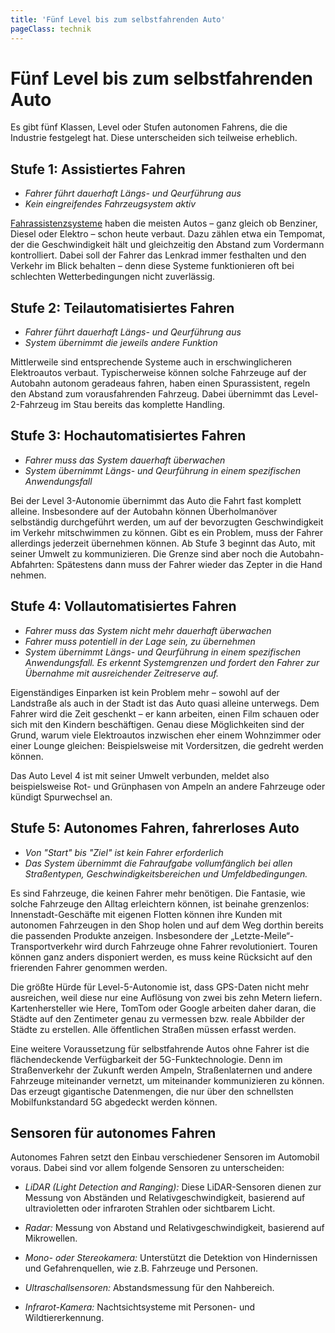 ```yaml
---
title: 'Fünf Level bis zum selbstfahrenden Auto'
pageClass: technik
---
```


<infoBox>

# Fünf Level bis zum selbstfahrenden Auto

Es gibt fünf Klassen, Level oder Stufen autonomen Fahrens, die die Industrie festgelegt hat. Diese unterscheiden sich teilweise erheblich.

</infoBox>

<newSection title="Stufe 1: Assistiertes Fahren">

## Stufe 1: Assistiertes Fahren

- *Fahrer führt dauerhaft Längs- und Qeurführung aus*
- *Kein eingreifendes Fahrzeugsystem aktiv*

[Fahrassistenzsysteme](/technik/fa/#fahrassistenzsysteme) haben die meisten Autos – ganz gleich ob Benziner, Diesel oder Elektro – schon heute verbaut. Dazu zählen etwa ein Tempomat, der die Geschwindigkeit hält und gleichzeitig den Abstand zum Vordermann kontrolliert. Dabei soll der Fahrer das Lenkrad immer festhalten und den Verkehr im Blick behalten – denn diese Systeme funktionieren oft bei schlechten Wetterbedingungen nicht zuverlässig.

</newSection>

<newSection title="Stufe 2: Teilautomatisiertes Fahren">

## Stufe 2: Teilautomatisiertes Fahren

- *Fahrer führt dauerhaft Längs- und Qeurführung aus*
- *System übernimmt die jeweils andere Funktion*

Mittlerweile sind entsprechende Systeme auch in erschwinglicheren Elektroautos verbaut. Typischerweise können solche Fahrzeuge auf der Autobahn autonom geradeaus fahren, haben einen Spurassistent, regeln den Abstand zum vorausfahrenden Fahrzeug. Dabei übernimmt das Level-2-Fahrzeug im Stau bereits das komplette Handling.

</newSection>

<newSection title="Stufe 3: Hochautomatisiertes Fahren">

## Stufe 3: Hochautomatisiertes Fahren

- *Fahrer muss das System dauerhaft überwachen*
- *System übernimmt Längs- und Qeurführung in einem spezifischen Anwendungsfall*


Bei der Level 3-Autonomie übernimmt das Auto die Fahrt fast komplett alleine. Insbesondere auf der Autobahn können Überholmanöver selbständig durchgeführt werden, um auf der bevorzugten Geschwindigkeit im Verkehr mitschwimmen zu können. Gibt es ein Problem, muss der Fahrer allerdings jederzeit übernehmen können. Ab Stufe 3 beginnt das Auto, mit seiner Umwelt zu kommunizieren. Die Grenze sind aber noch die Autobahn-Abfahrten: Spätestens dann muss der Fahrer wieder das Zepter in die Hand nehmen.

</newSection>

<newSection title="Stufe 4: Vollautomatisiertes Fahren">

## Stufe 4: Vollautomatisiertes Fahren

- *Fahrer muss das System nicht mehr dauerhaft überwachen*
- *Fahrer muss potentiell in der Lage sein, zu übernehmen*
- *System übernimmt Längs- und Qeurführung in einem spezifischen Anwendungsfall. Es erkennt Systemgrenzen und fordert den Fahrer zur Übernahme mit ausreichender Zeitreserve auf.*


Eigenständiges Einparken ist kein Problem mehr – sowohl auf der Landstraße als auch in der Stadt ist das Auto quasi alleine unterwegs. Dem Fahrer wird die Zeit geschenkt – er kann arbeiten, einen Film schauen oder sich mit den Kindern beschäftigen. Genau diese Möglichkeiten sind der Grund, warum viele Elektroautos inzwischen eher einem Wohnzimmer oder einer Lounge gleichen: Beispielsweise mit Vordersitzen, die gedreht werden können.

Das Auto Level 4 ist mit seiner Umwelt verbunden, meldet also beispielsweise Rot- und Grünphasen von Ampeln an andere Fahrzeuge oder kündigt Spurwechsel an.

</newSection>

<newSection title="Stufe 5: Autonomes Fahren">

## Stufe 5: Autonomes Fahren, fahrerloses Auto

- *Von "Start" bis "Ziel" ist kein Fahrer erforderlich*
- *Das System übernimmt die Fahraufgabe vollumfänglich bei allen Straßentypen, Geschwindigkeitsbereichen und Umfeldbedingungen.*

Es sind Fahrzeuge, die keinen Fahrer mehr benötigen. Die Fantasie, wie solche Fahrzeuge den Alltag erleichtern können, ist beinahe grenzenlos: Innenstadt-Geschäfte mit eigenen Flotten können ihre Kunden mit autonomen Fahrzeugen in den Shop holen und auf dem Weg dorthin bereits die passenden Produkte anzeigen. Insbesondere der „Letzte-Meile“-Transportverkehr wird durch Fahrzeuge ohne Fahrer revolutioniert. Touren können ganz anders disponiert werden, es muss keine Rücksicht auf den frierenden Fahrer genommen werden. 

Die größte Hürde für Level-5-Autonomie ist, dass GPS-Daten nicht mehr ausreichen, weil diese nur eine Auflösung von zwei bis zehn Metern liefern. Kartenhersteller wie Here, TomTom oder Google arbeiten daher daran, die Städte auf den Zentimeter genau zu vermessen bzw. reale Abbilder der Städte zu erstellen. Alle öffentlichen Straßen müssen erfasst werden.

Eine weitere Voraussetzung für selbstfahrende Autos ohne Fahrer ist die flächendeckende Verfügbarkeit der 5G-Funktechnologie. Denn im Straßenverkehr der Zukunft werden Ampeln, Straßenlaternen und andere Fahrzeuge miteinander vernetzt, um miteinander kommunizieren zu können. Das erzeugt gigantische Datenmengen, die nur über den schnellsten Mobilfunkstandard 5G abgedeckt werden können.

</newSection>

<infoBox>

## Sensoren für autonomes Fahren

Autonomes Fahren setzt den Einbau verschiedener Sensoren im Automobil voraus. Dabei sind vor allem folgende Sensoren zu unterscheiden:

- *LiDAR (Light Detection and Ranging):* Diese LiDAR-Sensoren dienen zur Messung von Abständen und Relativgeschwindigkeit, basierend auf ultravioletten oder infraroten Strahlen oder sichtbarem Licht.

- *Radar:* Messung von Abstand und Relativgeschwindigkeit, basierend auf Mikrowellen.

- *Mono- oder Stereokamera:* Unterstützt die Detektion von Hindernissen und Gefahrenquellen, wie z.B. Fahrzeuge und Personen.

- *Ultraschallsensoren:* Abstandsmessung für den Nahbereich.

- *Infrarot-Kamera:* Nachtsichtsysteme mit Personen- und Wildtiererkennung.

</infoBox>
